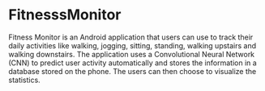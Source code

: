 # FitnesssMonitor
Fitness Monitor is an Android application that users can use to track their daily activities like walking, jogging, sitting, standing, walking upstairs and walking downstairs. The application uses a Convolutional Neural Network (CNN) to predict user activity automatically and stores the information in a database stored on the phone. The users can then choose to visualize the statistics.

